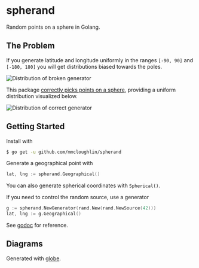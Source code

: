 # spherand

Random points on a sphere in Golang.

## The Problem

If you generate latitude and longitude uniformly in the ranges `[-90, 90]` and
`[-180, 180]` you will get distributions biased towards the poles.

![Distribution of broken generator](http://i.imgur.com/zLOdR0J.png)

This package [correctly picks points on a
sphere](http://mathworld.wolfram.com/SpherePointPicking.html), providing a
uniform distribution visualized below.

![Distribution of correct generator](http://i.imgur.com/2GikHe6.png)

## Getting Started

Install with

```sh
$ go get -u github.com/mmcloughlin/spherand
```

Generate a geographical point with

```go
lat, lng := spherand.Geographical()
```

You can also generate spherical coordinates with `Spherical()`.

If you need to control the random source, use a generator

```go
g := spherand.NewGenerator(rand.New(rand.NewSource(42)))
lat, lng := g.Geographical()
```

See [godoc](https://godoc.org/github.com/mmcloughlin/spherand) for reference.

## Diagrams

Generated with [globe](https://github.com/mmcloughlin/globe).

